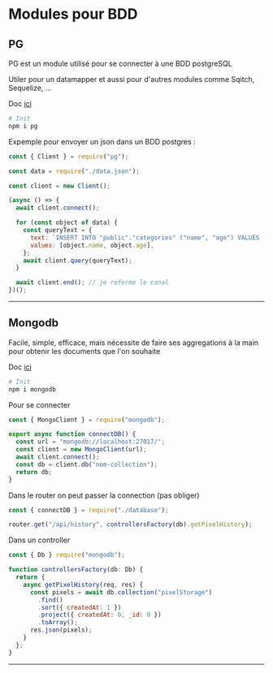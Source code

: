 # Modules pour BDD

## PG

PG est un module utilisé pour se connecter à une BDD postgreSQL

Utiler pour un datamapper et aussi pour d'autres modules comme Sqitch, Sequelize, ...

Doc [ici](https://node-postgres.com/)

```bash
# Init
npm i pg
```

Expemple pour envoyer un json dans un BDD postgres :

```js
const { Client } = require("pg");

const data = require("./data.json");

const client = new Client();

(async () => {
  await client.connect();

  for (const object of data) {
    const queryText = {
      text: `INSERT INTO "public"."categories" ("name", "age") VALUES ($1, $2)`,
      values: [object.name, object.age],
    };
    await client.query(queryText);
  }

  await client.end(); // je referme le canal
})();
```

---

## Mongodb

Facile, simple, efficace, mais nécessite de faire ses aggregations à la main pour obtenir les documents que l'on souhaite

Doc [ici](https://github.com/mongodb/node-mongodb-native)

```bash
# Init
npm i mongodb
```

Pour se connecter

```js
const { MongoClient } = require("mongodb");

export async function connectDB() {
  const url = "mongodb://localhost:27017/";
  const client = new MongoClient(url);
  await client.connect();
  const db = client.db("nom-collection");
  return db;
}
```

Dans le router on peut passer la connection (pas obliger)

```js
const { connectDB } = require("./database");

router.get("/api/history", controllersFactory(db).getPixelHistory);
```

Dans un controller

```js
const { Db } require("mongodb");

function controllersFactory(db: Db) {
  return {
    async getPixelHistory(req, res) {
      const pixels = await db.collection("pixelStorage")
        .find()
        .sort({ createdAt: 1 })
        .project({ createdAt: 0, _id: 0 })
        .toArray();
      res.json(pixels);
    }
  };
}
```

---
